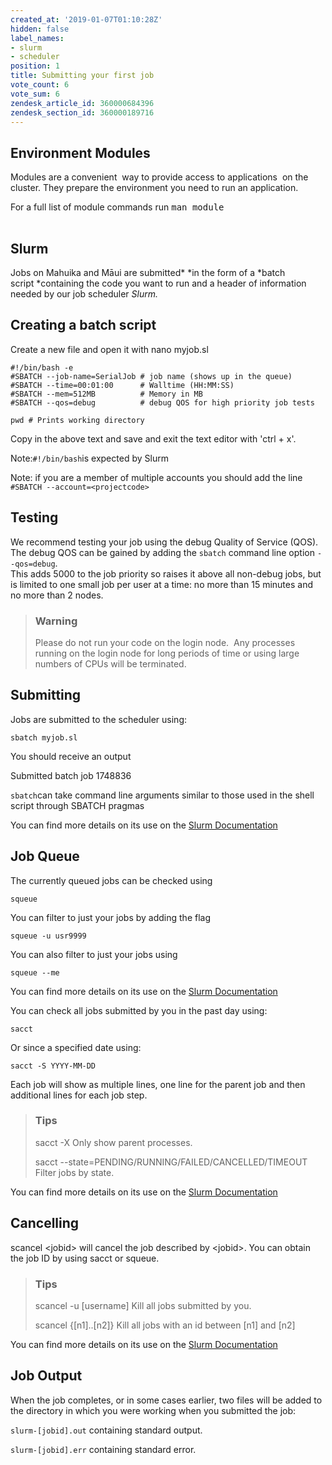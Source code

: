 ```yaml
---
created_at: '2019-01-07T01:10:28Z'
hidden: false
label_names:
- slurm
- scheduler
position: 1
title: Submitting your first job
vote_count: 6
vote_sum: 6
zendesk_article_id: 360000684396
zendesk_section_id: 360000189716
---
```


## Environment Modules

Modules are a convenient  way to provide access to applications  on the
cluster. They prepare the environment you need to run an application.

For a full list of module commands run <kbd>man module</kbd>

<table>
<tbody>
<tr class="odd">
</tr>
<tr class="even">
</tr>
<tr class="odd">
</tr>
<tr class="even">
</tr>
</tbody>
</table>

## Slurm

Jobs on Mahuika and Māui are submitted* *in the form of a *batch
script *containing the code you want to run and a header of information
needed by our job scheduler *Slurm.*

## Creating a batch script

Create a new file and open it with <span class="kbd">nano
myjob.sl</span>

    #!/bin/bash -e
    #SBATCH --job-name=SerialJob # job name (shows up in the queue)
    #SBATCH --time=00:01:00      # Walltime (HH:MM:SS)
    #SBATCH --mem=512MB          # Memory in MB
    #SBATCH --qos=debug          # debug QOS for high priority job tests

    pwd # Prints working directory

Copy in the above text and save and exit the text editor with 'ctrl +
x'.

Note:`#!/bin/bash`is expected by Slurm

Note: if you are a member of multiple accounts you should add the line
`#SBATCH --account=<projectcode>`

## Testing

We recommend testing your job using the debug Quality of Service (QOS). 
The debug QOS can be gained by adding the `sbatch` command line option
`--qos=debug`.  
This adds 5000 to the job priority so raises it above all non-debug
jobs, but is limited to one small job per user at a time: no more than
15 minutes and no more than 2 nodes.

> ### Warning
>
> Please do not run your code on the login node.  Any processes running
> on the login node for long periods of time or using large numbers of
> CPUs will be terminated.

## Submitting

Jobs are submitted to the scheduler using:

    sbatch myjob.sl

You should receive an output

Submitted batch job 1748836

`sbatch`can take command line arguments similar to those used in the
shell script through SBATCH pragmas

You can find more details on its use on the [Slurm
Documentation](https://slurm.schedmd.com/sbatch.html)

## Job Queue

The currently queued jobs can be checked using 

    squeue

You can filter to just your jobs by adding the flag

    squeue -u usr9999

You can also filter to just your jobs using

    squeue --me

You can find more details on its use on the [Slurm
Documentation](https://slurm.schedmd.com/squeue.html)

You can check all jobs submitted by you in the past day using:

    sacct

Or since a specified date using:

    sacct -S YYYY-MM-DD

Each job will show as multiple lines, one line for the parent job and
then additional lines for each job step.

> ### Tips
>
> <span class="kbd">sacct -X</span> Only show parent processes.
>
> <span class="kbd">sacct
> --state=PENDING/RUNNING/FAILED/CANCELLED/TIMEOUT</span> Filter jobs by
> state.

You can find more details on its use on the [Slurm
Documentation](https://slurm.schedmd.com/sacct.html)

##  Cancelling

<span class="kbd">scancel &lt;jobid&gt;</span> will cancel the job
described by <span class="kbd">&lt;jobid&gt;</span>. You can obtain the
job ID by using <span class="kbd">sacct</span> or <span
class="kbd">squeue</span>.

> ### Tips
>
> <span class="kbd">scancel -u \[username\]</span> Kill all jobs
> submitted by you.
>
> <span class="kbd">scancel {\[n1\]..\[n2\]}</span> Kill all jobs with
> an id between <span class="kbd">\[n1\]</span> and <span
> class="kbd">\[n2\]</span>

You can find more details on its use on the [Slurm
Documentation](https://slurm.schedmd.com/scancel.html)

## Job Output

When the job completes, or in some cases earlier, two files will be
added to the directory in which you were working when you submitted the
job:

`slurm-[jobid].out` containing standard output.

`slurm-[jobid].err` containing standard error.

